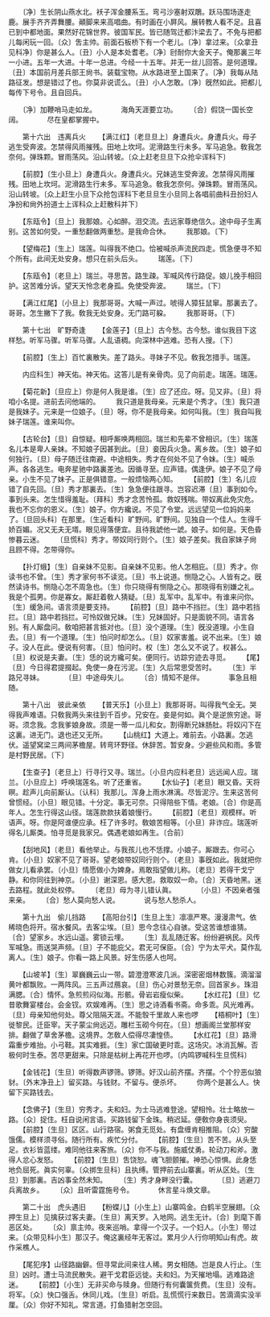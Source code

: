 <!-- { "loadSidebar": true } -->
　　〔净〕生长阴山燕水北。袄子浑金腰系玉。弯弓沙塞射双鵰。跃马围场逐走鹿。展手齐齐弄舞腰。顚脚来来高唱曲。有时画在小屛风。展转教人看不足。且喜已到中都地面。果然好花锦世界。彼国军民。皆已随驾迁都汴梁去了。不免与把都儿每闲玩一回。〔众〕吿主帅。前面石板桥下有一个老儿。〔净〕拿过来。〔众拿丑见科净〕你是甚么人。〔丑〕小人是本处耆老。〔净〕尀耐你大金天子。俺那裏三年一小进。五年一大进。十年一总进。今经一十五年。并无一丝儿回答。是何道理。〔丑〕本国前月差兵部王尙书。装载宝物。从水路进至上国来了。〔净〕我每从陆路征发。想是错过了也。你莫非说谎么。〔丑〕小人怎敢。〔净〕旣然如此。把都儿每传下号令。且自回兵。 

　　〔净〕加鞭哨马走如龙。　　　　海角天涯要立功。 
　　〔合〕假饶一国长空阔。　　　　尽在皇都掌握中。 

　　第十六出　违离兵火 
　　【满江红】〔老旦旦上〕身遭兵火。身遭兵火。母子逃生受奔波。怎禁得风雨摧残。田地上坎坷。泥滑路生行未多。军马追急。敎我怎奈何。弹珠颗。冒雨荡风。沿山转坡。〔众上赶老旦旦下众抢伞诨科下〕 

　　【前腔】〔生小旦上〕身遭兵火。身遭兵火。兄妹逃生受奔波。怎禁得风雨摧残。田地上坎坷。泥滑路生行未多。军马追急。敎我怎奈何。弹珠颗。冒雨荡风。沿山转坡。〔众上赶生小旦下众抢包诨科下老旦旦生小旦同上各唱前曲科丑扮妇人净扮和尙外扮道士上诨科众上赶散科并下〕 

　　【东瓯令】〔旦上〕我那娘。心如醉。泪交流。去远家尊绝信久。途中母子生离别。这苦如何受。一重愁翻做两重愁。是我命合休。 
　　我那娘。〔下〕 

　　【望梅花】〔生上〕瑞莲。叫得我不绝口。恰被喊杀声流民四走。慌急便寻不知个所有。此间无处安身。想只在前头后头。 
　　瑞莲。〔下〕 

　　【东瓯令】〔老旦上〕瑞兰。寻思苦。路生疎。军喊风传行路促。娘儿挽手相回护。这苦难分诉。望天天怜念老身孤。免使受奔波。 
　　瑞兰。〔下〕 

　　【满江红尾】〔小旦上〕我那哥哥。大喊一声过。唬得人獐狂鼠窜。那裏去了。哥哥。怎生撇下了我。敎我无处安身。无门路可躱。 
　　我那哥哥。〔下〕 

　　第十七出　旷野奇逢 
　　【金莲子】〔旦上〕古今愁。古今愁。谁似我目下这样愁。听军马骤。听军马骤。人乱语稠。向深林中逃难。恐有人搜。〔下〕 

　　【前腔】〔生上〕百忙裏散失。差了路头。寻妹子不见。敎我怎措手。瑞莲。 

　　内应科生〕神天佑。神天佑。这答儿是有亲骨肉。见了向前走。瑞莲。瑞莲。 

　　【菊花新】〔旦应上〕你是何人我是谁。〔生〕应了还应。呀。见又非。〔旦〕将咱小名提。进前去问他端的。 
　　我只道是我母亲。元来是个秀才。〔生〕我只道是我妹子。元来是一位娘子。〔旦〕呀。你不是我母亲。如何叫我。〔生〕我自叫我妹子瑞莲。谁来叫你。 

　　【古轮台】〔旦〕自惊疑。相呼厮唤两相回。瑞兰和先辈不曾相识。〔生〕瑞莲名儿本是卑人亲妹。不知娘子因甚到此。〔旦〕妾因兵火急。离乡故。〔生〕娘子如何独行。〔旦〕母子随迁往南避。中途相失。秀才在何处不见了令妹。〔生〕喊杀声。各各逃生。电奔星驰中路裏差池。因循寻至。应声错。偶逢伊。娘子不见了母亲。小生不见了妹子。正是俱错意。一般烦恼两心知。 
　　【前腔】〔生〕名儿应错了自先回。〔旦〕秀才那裏去。〔生〕急急便往跟寻。岂容迟滞〔旦〕事到如今。事到头来。怎生惜得羞耻。〔拜科〕秀才念苦怜孤。救奴残喘。带奴离此免灾危。我也不忘你的恩义。〔生〕娘子。你方纔说。不见了令堂。远远望见一位妈妈来了。〔旦回头科〕在那里。〔生近看科〕旷野间。旷野间。见独自一个佳人。生得千娇百媚。况又无夫无壻。眼见得落便宜。且待我諕他一諕。娘子。如何是。天色昏惨暮云迷。 
　　〔旦慌科〕秀才。带奴同行则个。〔生〕娘子差矣。我自家妹子尙且顾不得。怎带得你。 

　　【扑灯蛾】〔生〕自亲妹不见影。自亲妹不见影。他人怎相庇。〔旦〕秀才。你读书也不曾。〔生〕秀才家何书不读览。〔旦〕书上说道。恻隐之心。人皆有之。旣然读诗书。恻隐心怎不周急也。〔生〕你只晓得有恻隐之心。那晓得有别嫌之礼。我是个孤男。你是寡女。厮赶着敎人猜疑。〔旦〕乱军中。乱军中。有谁来问你。〔生〕缓急间。语言须是要支持。 
　　【前腔】〔旦〕路中不挡拦。〔生〕路中若挡拦。〔旦〕路中若挡拦。可怜奴做兄妹。〔生〕兄妹固好。只是面貌不同。语言各别。有人厮盘问。敎咱把甚言抵对也。〔旦〕没个道理。〔生〕旣没道理。小生自去。〔旦〕有一个道理。〔生〕怕问时却怎么。〔旦〕奴家害羞。说不出来。〔生〕娘子。没人在此。便说有何害。〔旦〕怕问时。权〔生〕怎么又不说了。权甚么。〔旦〕权说是夫妻。〔生〕恁的说方纔可矣。便同行。访踪穷迹去寻觅。 
　　【尾】〔旦〕今日得君提掇起。免使一身在污泥。〔生〕久后常思受苦时。 
　　〔生〕半路兄寻妹。　　　　〔旦〕中途母失儿。 
　　〔合〕情知不是伴。　　　　事急且相随。 

　　第十八出　彼此亲依 
　　【普天乐】〔小旦上〕我那哥哥。叫得我气全无。哭得我声难语。只敎我两头来往到千百步。兄安在。妾是何如。眞个是逆旅穷途。哥哥。须念我。念我爹娘身故。须是一蒂一瓜儿和女。割得断兄妹肠肚。将奴闪下在这裏。进无门。退也还又无所。 
　　【山桃红】大道上。难前去。小路裏。怎逃伏。遥望窝梁三两间茅檐屋。转弯环野径。休辞苦。暂安身。少避些风和雨。多管是村野民居。〔下〕 

　　【生查子】〔老旦上〕行寻行又寻。瑞兰。〔小旦内应科老旦〕远远闻人应。瑞兰。〔小旦应上〕呼唤瑞莲名。听了还重省。 
　　【水仙子】〔老旦〕眼又昏。天将暝。趁声儿向前厮认。〔认科〕我那儿。浑身上雨水淋漓。尽皆泥泞。生来这苦何曾惯经。〔小旦〕眼见错。十分定。事无可奈。只得陪些下情。老娘。〔合〕你是高年人。怎生行得这山径。瑞莲款款扶着娘慢行。 
　　【前腔】〔老旦〕观模样。听语声。呀。你是阿谁便应承。枉了许多时。敎娘苦相等。〔小旦〕非诈应。瑞莲听得名儿厮类。怕寻觅是我家兄。偶遇老娘如再生。〔合前〕 

　　【刮地风】〔老旦〕看他举止。与我孩儿也不恁撑。小娘子。厮跟去。你可心肯。〔小旦〕奴家不见了哥哥。望老娘带奴同行则个。〔老旦〕事旣如此。我就把你做女儿看承罢。〔小旦〕情愿做小为婢身。焉敢指望做儿称。〔老旦〕若得干戈宁静。和你同往到神京。〔小旦〕谢深恩。感大恩。救取奴一命。〔合〕天昏地黑。迷去路程。就此处权停。 
　　〔老旦〕母为寻儿错认眞。　　　　〔小旦〕不因亲者强来亲。 
　　〔合〕愁人莫向愁人说。　　　　说与愁人愁杀人。 

　　第十九出　偷儿挡路 
　　【高阳台引】〔生旦上生〕凛凛严寒。漫漫肃气。依稀晓色将开。宿水餐风。去客尘埃。〔旦〕思今念往心自骇。受这苦谁想谁猜。〔合〕望家乡。水远山遥。雾锁云埋。 
　　〔生〕乱乱随迁客。纷纷避祸民。风传军喊急。雨送哭声频。〔旦〕子不能庇父。君无可保臣。〔合〕宁为太平犬。莫作乱离人。〔生〕娘子。你看一路上风景。好生伤感人也呵。 

　　【山坡羊】〔生〕翠巍巍云山一带。碧澄澄寒波几派。深密密烟林数簇。滴溜溜黄叶都飘败。一两阵风。三五声过鴈哀。〔旦〕伤心对景愁无奈。回首家乡。珠泪满腮。〔合〕情怀。急煎煎闷似海。形骸。骨岩岩瘦似柴。 
　　【水红花】〔旦〕忆昔歌舞宴楼台。会金钗。欢娱难再。〔生〕思之诗酒看书斋。命多乖。风光难再。〔旦〕母亲知他何处。尊父阻隔天涯。不能彀千里故人来也啰 
　　【梧桐叶】〔生〕徙黎民。迁臣宰。天子蒙尘尙远迈。雕栏玉砌今何在。〔旦〕想画阁兰堂那样安排。翻做了草舍茅檐。这境界。怎敎人偿得尽凄惶债。 
　　【水红花】〔旦〕路滑霜重步难抬。小弓鞋。其实难捱。〔生〕家亡国破更时乖。这场灾。冰消瓦解。否极何时生泰。苦尽更甜来。只除是枯树上再花开也啰。〔内鸣锣喊科生旦慌科〕 

　　【金钱花】〔生旦〕听得数声锣筛。锣筛。好汉山前齐摆。齐摆。个个狞恶似狼豺。〔外末净丑上〕留买路。与钱财。不留与。便杀坏。 
　　你两个是甚么人。快留下买路钱去。 

　　【念佛子】〔生旦〕穷秀才。夫和妇。为士马逃难登途。望相怜。壮士略放一路。〔众〕捉住。枉自说闲言语。买路钱留下金珠。稍迟延。便敎你身丧须臾。 
　　【前腔】〔生旦〕区区。山行路宿。粥食无觅处。有盘缠肯相推阻。〔众〕穷酸饿儒。模样须寻俗。随行所有。疾忙分付。 
　　【前腔】〔生旦〕苦不苦。从头至足。衣衫皆蓝缕。难同他往来客旅。〔众〕你不与我。施威仗勇。轮动刀和斧。激得人忿心发怒。 
　　【前腔】〔生旦〕吿饶恕。魂飞胆颤摧。神恐心惊惧。此身恁地负屈死。眞实何辜。〔众挷生旦科〕且执缚。管押前去山寨裏。听从区处。〔生旦〕到那裏。吉凶事全然未知。 
　　〔生〕秀才身畔没行囊。　　　　〔旦〕逃避刀兵离故乡。 
　　〔众〕且听雷霆施号令。　　　　休言星斗焕文章。 

　　第二十出　虎头遇旧 
　　【粉蝶儿】〔小生上〕山寨鸣金。白鹤半空展翅。〔众押生旦上〕见擒获过客夫妻。〔生旦〕离天罗。入地网。逃生无计。〔合〕到麾下善恶区处。 
　　〔众〕禀主帅。夜来巡哨。拿得一个汉子。一个妇人。〔小生〕带过来。〔众带见科小生〕那汉子。俺这裏经年无客过。累月少人行你明知山有虎。故作采樵人。 

　　【尾犯序】山径路幽僻。但寻常此间来往人稀。男女相随。岂是良人行止。〔生旦〕凶时。遭士马流民散失。避干戈君臣远徙。夫和妇。为天摧地塌。逃难路途迷。 
　　【前腔】〔小生〕无非买命与赎身。但随行有何囊箧赀费。〔生旦〕没有。将军。〔众〕快口强舌。休同儿戏。〔生旦〕听启。乱慌慌行来数日。苦滴滴实没半厘。〔众〕你好不知礼。常言道。打鱼猎射怎空回。 
